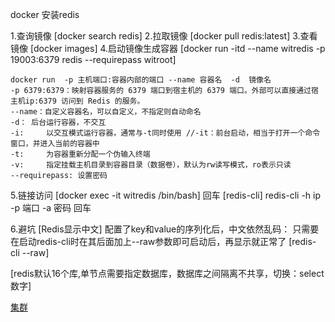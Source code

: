 docker 安装redis

1.查询镜像
[docker search  redis]
2.拉取镜像
[docker pull redis:latest]
3.查看镜像
[docker images]
4.启动镜像生成容器
[docker run -itd --name witredis -p 19003:6379 redis --requirepass witroot]

```text
docker run  -p 主机端口:容器内部的端口 --name 容器名  -d  镜像名
-p 6379:6379：映射容器服务的 6379 端口到宿主机的 6379 端口。外部可以直接通过宿主机ip:6379 访问到 Redis 的服务。
--name：自定义容器名，可以自定义，不指定则自动命名
-d：	后台运行容器，不交互
-i:		以交互模式运行容器，通常与-t同时使用	//-it：前台启动，相当于打开一个命令窗口，并进入当前的容器中
-t:		为容器重新分配一个伪输入终端
-v:		指定挂载主机目录到容器目录（数据卷），默认为rw读写模式，ro表示只读
--requirepass: 设置密码
```

5.链接访问
[docker exec -it witredis /bin/bash]
回车
[redis-cli]
redis-cli -h ip -p 端口 -a 密码
回车

6.避坑 [Redis显示中文]
配置了key和value的序列化后，中文依然乱码：
只需要在启动redis-cli时在其后面加上--raw参数即可启动后，再显示就正常了
[redis-cli --raw]

[redis默认16个库,单节点需要指定数据库，数据库之间隔离不共享，切换：select 数字]

[集群](https://baijiahao.baidu.com/s?id=1730440988136689035&wfr=spider&for=pc)